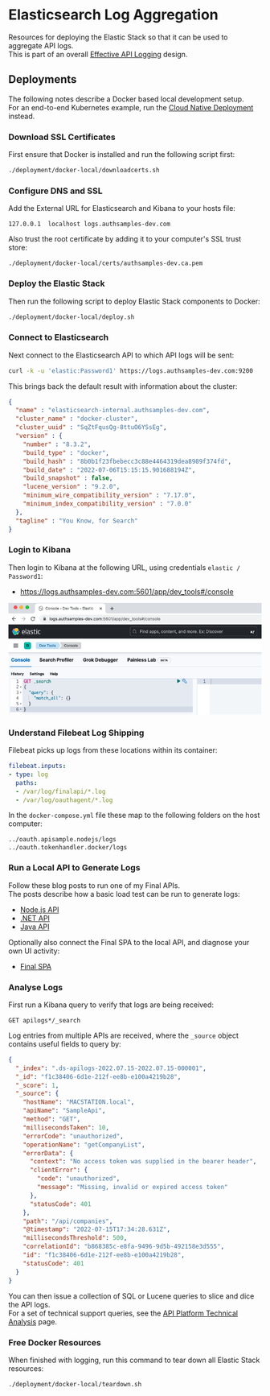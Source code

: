 # Elasticsearch Log Aggregation

Resources for deploying the Elastic Stack so that it can be used to aggregate API logs.\
This is part of an overall [Effective API Logging](https://authguidance.com/effective-api-logging/) design.

## Deployments

The following notes describe a Docker based local development setup.\
For an end-to-end Kubernetes example, run the [Cloud Native Deployment](https://github.com/gary-archer/oauth.cloudnative.deployment) instead.

### Download SSL Certificates

First ensure that Docker is installed and run the following script first:

```bash
./deployment/docker-local/downloadcerts.sh
```

### Configure DNS and SSL

Add the External URL for Elasticsearch and Kibana to your hosts file:

```text
127.0.0.1  localhost logs.authsamples-dev.com
```

Also trust the root certificate by adding it to your computer's SSL trust store:

```text
./deployment/docker-local/certs/authsamples-dev.ca.pem
```

### Deploy the Elastic Stack

Then run the following script to deploy Elastic Stack components to Docker:

```bash
./deployment/docker-local/deploy.sh
```

### Connect to Elasticsearch

Next connect to the Elasticsearch API to which API logs will be sent:

```bash
curl -k -u 'elastic:Password1' https://logs.authsamples-dev.com:9200
```

This brings back the default result with information about the cluster:

```json
{
  "name" : "elasticsearch-internal.authsamples-dev.com",
  "cluster_name" : "docker-cluster",
  "cluster_uuid" : "SqZtFqusQg-8ttuO6YSsEg",
  "version" : {
    "number" : "8.3.2",
    "build_type" : "docker",
    "build_hash" : "8b0b1f23fbebecc3c88e4464319dea8989f374fd",
    "build_date" : "2022-07-06T15:15:15.901688194Z",
    "build_snapshot" : false,
    "lucene_version" : "9.2.0",
    "minimum_wire_compatibility_version" : "7.17.0",
    "minimum_index_compatibility_version" : "7.0.0"
  },
  "tagline" : "You Know, for Search"
}
```

### Login to Kibana

Then login to Kibana at the following URL, using credentials `elastic / Password1`:

- https://logs.authsamples-dev.com:5601/app/dev_tools#/console

![Kibana UI](./doc/kibana.png)

### Understand Filebeat Log Shipping

Filebeat picks up logs from these locations within its container:

```yaml
filebeat.inputs:
- type: log
  paths:
  - /var/log/finalapi/*.log
  - /var/log/oauthagent/*.log
```

In the `docker-compose.yml` file these map to the following folders on the host computer:

```text
../oauth.apisample.nodejs/logs
../oauth.tokenhandler.docker/logs
```

### Run a Local API to Generate Logs

Follow these blog posts to run one of my Final APIs.\
The posts describe how a basic load test can be run to generate logs:

- [Node.js API](https://authguidance.com/api-architecture-node/)
- [.NET API](https://authguidance.com/net-core-code-sample-overview/)
- [Java API](https://authguidance.com/java-spring-boot-api-overview/)

Optionally also connect the Final SPA to the local API, and diagnose your own UI activity:

- [Final SPA](https://authguidance.com/final-spa-overview/)

### Analyse Logs

First run a Kibana query to verify that logs are being received:

```text
GET apilogs*/_search
```

Log entries from multiple APIs are received, where the `_source` object contains useful fields to query by:

```json
{
  "_index": ".ds-apilogs-2022.07.15-2022.07.15-000001",
  "_id": "f1c38406-6d1e-212f-ee8b-e100a4219b28",
  "_score": 1,
  "_source": {
    "hostName": "MACSTATION.local",
    "apiName": "SampleApi",
    "method": "GET",
    "millisecondsTaken": 10,
    "errorCode": "unauthorized",
    "operationName": "getCompanyList",
    "errorData": {
      "context": "No access token was supplied in the bearer header",
      "clientError": {
        "code": "unauthorized",
        "message": "Missing, invalid or expired access token"
      },
      "statusCode": 401
    },
    "path": "/api/companies",
    "@timestamp": "2022-07-15T17:34:28.631Z",
    "millisecondsThreshold": 500,
    "correlationId": "b868385c-e8fa-9496-9d5b-492158e3d555",
    "id": "f1c38406-6d1e-212f-ee8b-e100a4219b28",
    "statusCode": 401
  }
}
```

You can then issue a collection of SQL or Lucene queries to slice and dice the API logs.\
For a set of technical support queries, see the [API Platform Technical Analysis](https://authguidance.com/api-technical-support-analysis) page.

### Free Docker Resources

When finished with logging, run this command to tear down all Elastic Stack resources:

```bash
./deployment/docker-local/teardown.sh
```
